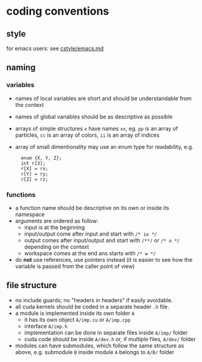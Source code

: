# coding conventions

## style

for emacs users: see [cstyle/emacs.md](cstyle/emacs.md)

## naming

### variables

* names of local variables are short and should be understandable from the context
* names of global variables should be as descriptive as possible
* arrays of simple structures `x` have names `xx`, eg. `pp` is an array of particles, `cc` is an array of colors, `ii` is an array of indices
* array of small dimentionality may use an enum type for readability, e.g.

	    enum {X, Y, Z};
	    int r[3];
	    r[X] = rx;
	    r[Y] = ry;
	    r[Z] = rz;


### functions

* a function name should be descriptive on its own or inside its namespace
* arguments are ordered as follow:
  * input is at the beginning
  * input/output come after input and start with `/* io */`
  * output comes after input/output and start with `/**/` or `/* o */` depending on the context
  * workspace comes at the end ans starts with `/* w */`
* do **not** use references, use pointers instead (it is easier to see how the variable is passed from the caller point of view)

## file structure

* no include guards; no "headers in headers" if easily avoidable.
* all cuda kernels should be coded in a separate header `.h` file.
* a module is implemented inside its own folder `A`
  * it has its own object `A/imp.cu` or `A/imp.cpp`
  * interface `A/imp.h`
  * implementation can be done in separate files inside `A/imp/` folder
  * cuda code should be inside `A/dev.h` or, if multiple files, `A/dev/` folder
* modules can have submodules, which follow the same structure as above, e.g. submodule `B` inside module `A` belongs to `A/B/` folder


